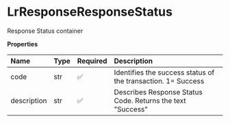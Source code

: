 # LrResponseResponseStatus

Response Status container

**Properties**

| Name        | Type | Required | Description                                                  |
| :---------- | :--- | :------- | :----------------------------------------------------------- |
| code        | str  | ✅       | Identifies the success status of the transaction. 1= Success |
| description | str  | ✅       | Describes Response Status Code. Returns the text "Success"   |

<!-- This file was generated by liblab | https://liblab.com/ -->
